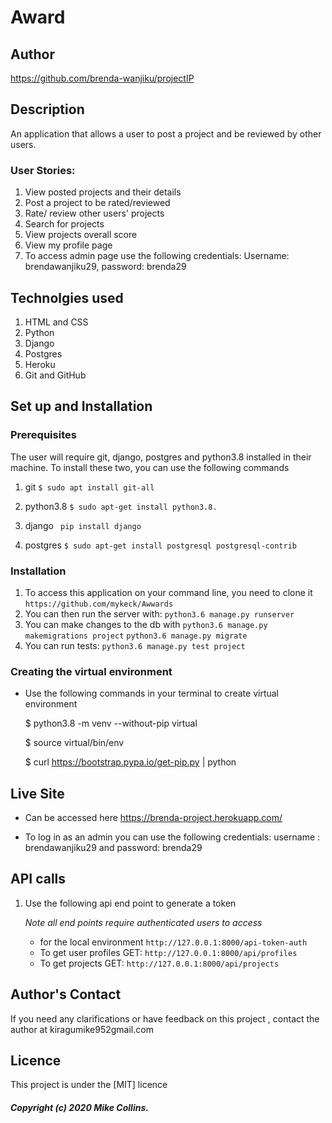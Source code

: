 # Award

## Author
https://github.com/brenda-wanjiku/projectIP

## Description
An application that allows a user to post a project and be reviewed by other users.


### User Stories:
1. View posted projects and their details
1. Post a project to be rated/reviewed
1. Rate/ review other users' projects
1. Search for projects 
1. View projects overall score
1. View my profile page
1. To access admin page use the following credentials: Username: brendawanjiku29, password: brenda29

## Technolgies used
1. HTML and CSS
1. Python
1. Django
1. Postgres
1. Heroku
1. Git and GitHub

## Set up and Installation
### Prerequisites
The user will require git, django, postgres and python3.8 installed in their machine. To install these two, you can use the following commands

1. git
```$ sudo apt install git-all```

2. python3.8
```$ sudo apt-get install python3.8.```

3. django
``` pip install django```

4. postgres
```$ sudo apt-get install postgresql postgresql-contrib```

### Installation
1. To access this application on your command line, you need to clone it 
`https://github.com/mykeck/Awwards`
2. You can then run the server with:
`python3.6 manage.py runserver`
3. You can make changes to the db with
`python3.6 manage.py makemigrations project`
`python3.6 manage.py migrate`
4. You can run tests:
`python3.6 manage.py test project`


### Creating the virtual environment
* Use the following commands in your terminal to create virtual environment

    $ python3.8 -m venv --without-pip virtual

    $ source virtual/bin/env

    $ curl https://bootstrap.pypa.io/get-pip.py | python



## Live Site
* Can be accessed here https://brenda-project.herokuapp.com/

* To log in as an admin you can use the following credentials:
      username : brendawanjiku29 and password: brenda29

## API calls
1. Use the following api end point to generate a token
    
    *Note all end points require authenticated users to access*

    * for the local environment
        `http://127.0.0.1:8000/api-token-auth`
    * To get user profiles 
        GET: `http://127.0.0.1:8000/api/profiles`
    * To get projects
        GET: `http://127.0.0.1:8000/api/projects`

## Author's Contact
If you need any clarifications or have feedback on this project , contact the author at kiragumike952gmail.com


## Licence
This project is under the [MIT] licence

##### Copyright (c) 2020 Mike Collins.